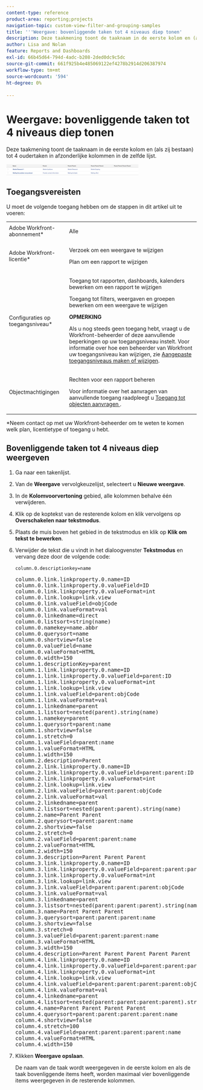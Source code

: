 ```yaml
---
content-type: reference
product-area: reporting;projects
navigation-topic: custom-view-filter-and-grouping-samples
title: '''Weergave: bovenliggende taken tot 4 niveaus diep tonen'
description: Deze taakmening toont de taaknaam in de eerste kolom en (als zij bestaan) tot 4 oudertaken in afzonderlijke kolommen in de zelfde lijst.
author: Lisa and Nolan
feature: Reports and Dashboards
exl-id: 66b45d64-794d-4adc-b208-2ded0dc9c5dc
source-git-commit: 661f925b4e485069122ef4278b2914d206387974
workflow-type: tm+mt
source-wordcount: '594'
ht-degree: 0%

---
```


# Weergave: bovenliggende taken tot 4 niveaus diep tonen

Deze taakmening toont de taaknaam in de eerste kolom en (als zij bestaan) tot 4 oudertaken in afzonderlijke kolommen in de zelfde lijst.

![parent_tasks_4_levels_deep.png](assets/parent-tasks-4-levels-deep-350x29.png)

## Toegangsvereisten

U moet de volgende toegang hebben om de stappen in dit artikel uit te voeren:

<table style="table-layout:auto"> 
 <col> 
 <col> 
 <tbody> 
  <tr> 
   <td role="rowheader">Adobe Workfront-abonnement*</td> 
   <td> <p>Alle</p> </td> 
  </tr> 
  <tr> 
   <td role="rowheader">Adobe Workfront-licentie*</td> 
   <td> <p>Verzoek om een weergave te wijzigen </p>
   <p>Plan om een rapport te wijzigen</p> </td> 
  </tr> 
  <tr> 
   <td role="rowheader">Configuraties op toegangsniveau*</td> 
   <td> <p>Toegang tot rapporten, dashboards, kalenders bewerken om een rapport te wijzigen</p> <p>Toegang tot filters, weergaven en groepen bewerken om een weergave te wijzigen</p> <p><b>OPMERKING</b>

Als u nog steeds geen toegang hebt, vraagt u de Workfront-beheerder of deze aanvullende beperkingen op uw toegangsniveau instelt. Voor informatie over hoe een beheerder van Workfront uw toegangsniveau kan wijzigen, zie <a href="../../../administration-and-setup/add-users/configure-and-grant-access/create-modify-access-levels.md" class="MCXref xref">Aangepaste toegangsniveaus maken of wijzigen</a>.</p> </td>
</tr>  
  <tr> 
   <td role="rowheader">Objectmachtigingen</td> 
   <td> <p>Rechten voor een rapport beheren</p> <p>Voor informatie over het aanvragen van aanvullende toegang raadpleegt u <a href="../../../workfront-basics/grant-and-request-access-to-objects/request-access.md" class="MCXref xref">Toegang tot objecten aanvragen </a>.</p> </td> 
  </tr> 
 </tbody> 
</table>

&#42;Neem contact op met uw Workfront-beheerder om te weten te komen welk plan, licentietype of toegang u hebt.

## Bovenliggende taken tot 4 niveaus diep weergeven

1. Ga naar een takenlijst.
1. Van de **Weergave** vervolgkeuzelijst, selecteert u **Nieuwe weergave**.

1. In de **Kolomvoorvertoning** gebied, alle kolommen behalve één verwijderen.
1. Klik op de koptekst van de resterende kolom en klik vervolgens op **Overschakelen naar tekstmodus**.
1. Plaats de muis boven het gebied in de tekstmodus en klik op **Klik om tekst te bewerken**.
1. Verwijder de tekst die u vindt in het dialoogvenster **Tekstmodus** en vervang deze door de volgende code:

   ```
   column.0.descriptionkey=name
   ```

   <pre>column.0.link.linkproperty.0.name=ID<br>column.0.link.linkproperty.0.valueField=ID<br>column.0.link.linkproperty.0.valueFormat=int<br>column.0.link.lookup=link.view<br>column.0.link.valueField=objCode<br>column.0.link.valueFormat=val<br>column.0.linkedname=direct<br>column.0.listsort=string(name)<br>column.0.namekey=name.abbr<br>column.0.querysort=name<br>column.0.shortview=false<br>column.0.valueField=name<br>column.0.valueFormat=HTML<br>column.0.width=150<br>column.1.descriptionKey=parent<br>column.1.link.linkproperty.0.name=ID<br>column.1.link.linkproperty.0.valueField=parent:ID<br>column.1.link.linkproperty.0.valueFormat=int<br>column.1.link.lookup=link.view<br>column.1.link.valueField=parent:objCode<br>column.1.link.valueFormat=val<br>column.1.linkedname=parent<br>column.1.listsort=nested(parent).string(name)<br>column.1.namekey=parent<br>column.1.querysort=parent:name<br>column.1.shortview=false<br>column.1.stretch=0<br>column.1.valueField=parent:name<br>column.1.valueFormat=HTML<br>column.1.width=150<br>column.2.description=Parent<br>column.2.link.linkproperty.0.name=ID<br>column.2.link.linkproperty.0.valueField=parent:parent:ID<br>column.2.link.linkproperty.0.valueFormat=int<br>column.2.link.lookup=link.view<br>column.2.link.valueField=parent:parent:objCode<br>column.2.link.valueFormat=val<br>column.2.linkedname=parent<br>column.2.listsort=nested(parent:parent).string(name)<br>column.2.name=Parent Parent<br>column.2.querysort=parent:parent:name<br>column.2.shortview=false<br>column.2.stretch=0<br>column.2.valueField=parent:parent:name<br>column.2.valueFormat=HTML<br>column.2.width=150<br>column.3.description=Parent Parent Parent<br>column.3.link.linkproperty.0.name=ID<br>column.3.link.linkproperty.0.valueField=parent:parent:parent:ID<br>column.3.link.linkproperty.0.valueFormat=int<br>column.3.link.lookup=link.view<br>column.3.link.valueField=parent:parent:parent:objCode<br>column.3.link.valueFormat=val<br>column.3.linkedname=parent<br>column.3.listsort=nested(parent:parent:parent).string(name)<br>column.3.name=Parent Parent Parent<br>column.3.querysort=parent:parent:parent:name<br>column.3.shortview=false<br>column.3.stretch=0<br>column.3.valueField=parent:parent:parent:name<br>column.3.valueFormat=HTML<br>column.3.width=150<br>column.4.description=Parent Parent Parent Parent Parent<br>column.4.link.linkproperty.0.name=ID<br>column.4.link.linkproperty.0.valueField=parent:parent:parent:parent:ID<br>column.4.link.linkproperty.0.valueFormat=int<br>column.4.link.lookup=link.view<br>column.4.link.valueField=parent:parent:parent:parent:objCode<br>column.4.link.valueFormat=val<br>column.4.linkedname=parent<br>column.4.listsort=nested(parent:parent:parent:parent).string(name)<br>column.4.name=Parent Parent Parent Parent<br>column.4.querysort=parent:parent:parent:parent:name<br>column.4.shortview=false<br>column.4.stretch=100<br>column.4.valueField=parent:parent:parent:parent:name<br>column.4.valueFormat=HTML<br>column.4.width=150</pre>

1. Klikken **Weergave opslaan**.

   De naam van de taak wordt weergegeven in de eerste kolom en als de taak bovenliggende items heeft, worden maximaal vier bovenliggende items weergegeven in de resterende kolommen.
